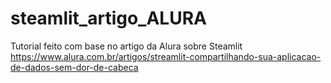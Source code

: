 # steamlit_artigo_ALURA
Tutorial feito com base no artigo da Alura sobre Steamlit
https://www.alura.com.br/artigos/streamlit-compartilhando-sua-aplicacao-de-dados-sem-dor-de-cabeca
